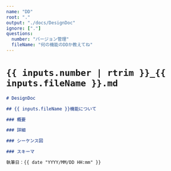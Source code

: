 ```yaml
---
name: "DD"
root: "."
output: "./docs/DesignDoc"
ignore: ["."]
questions:
  number: "バージョン管理"
  fileName: "何の機能のDDか教えてね"
---
```


# `{{ inputs.number | rtrim }}_{{ inputs.fileName }}.md`

```markdown
# DesignDoc

## {{ inputs.fileName }}機能について

### 概要

### 詳細

### シーケンス図

### スキーマ

執筆日：{{ date "YYYY/MM/DD HH:mm" }}
```
